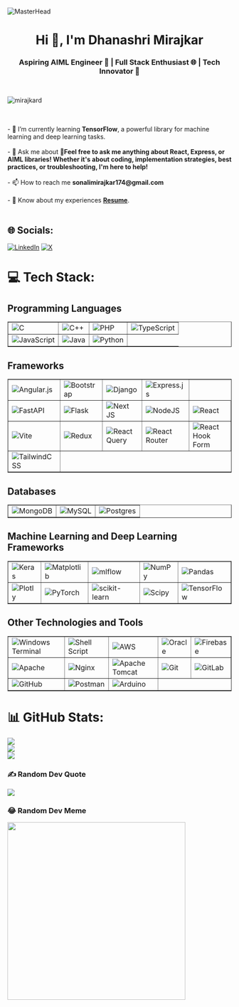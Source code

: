 <br>![MasterHead](https://camo.githubusercontent.com/082e4970f39bf3115a35b161f85d2b56a3146bc1b5c4f4822cdedfaf80fbaa8f/68747470733a2f2f692e696d6775722e636f6d2f344153616679302e706e67)<br>
<h1 align="center">Hi 👋, I'm Dhanashri Mirajkar</h1><h3 align="center">Aspiring AIML Engineer 🤖 | Full Stack Enthusiast 🌐 | Tech Innovator 🚀 </h3><br>

<p align="left"> <img src="https://komarev.com/ghpvc/?username=mirajkard&label=Profile%20views&color=0e75b6&style=flat" alt="mirajkard" /> </p><br>
<br>- 🌱 I’m currently learning <b>TensorFlow</b>, a powerful library for machine learning and deep learning tasks.<br>
<br>- 💬 Ask me about <b>🤖Feel free to ask me anything about React, Express, or AIML libraries! Whether it's about coding, implementation strategies, best practices, or troubleshooting, I'm here to help!</b><br><br>- 📫 How to reach me <b>sonalimirajkar174@gmail.com</b><br>
<br>- 📄 Know about my experiences <a href="https://github.com/MirajkarD/MirajkarD/blob/main/Dhanashri_Mirajkar.pdf" target="_blank"><b>Resume</b></a>.<br><br>


## 🌐 Socials:
[![LinkedIn](https://img.shields.io/badge/LinkedIn-%230077B5.svg?logo=linkedin&logoColor=white)](https://linkedin.com/in/dhanashri-mirajkar) [![X](https://img.shields.io/badge/X-black.svg?logo=X&logoColor=white)](https://x.com/DhanashriM_2004) 

# 💻 Tech Stack:
  <h2>Programming Languages</h2>
  <table border="1">
    <tr>
      <td><img src="https://img.shields.io/badge/c-%2300599C.svg?style=for-the-badge&logo=c&logoColor=white" alt="C"/></td>
      <td><img src="https://img.shields.io/badge/c++-%2300599C.svg?style=for-the-badge&logo=c%2B%2B&logoColor=white" alt="C++"/></td>
      <td><img src="https://img.shields.io/badge/php-%23777BB4.svg?style=for-the-badge&logo=php&logoColor=white" alt="PHP"/></td>
      <td><img src="https://img.shields.io/badge/typescript-%23007ACC.svg?style=for-the-badge&logo=typescript&logoColor=white" alt="TypeScript"/></td>
    </tr>
    <tr>
      <td><img src="https://img.shields.io/badge/javascript-%23323330.svg?style=for-the-badge&logo=javascript&logoColor=%23F7DF1E" alt="JavaScript"/></td>
      <td><img src="https://img.shields.io/badge/java-%23ED8B00.svg?style=for-the-badge&logo=openjdk&logoColor=white" alt="Java"/></td>
      <td><img src="https://img.shields.io/badge/python-3670A0?style=for-the-badge&logo=python&logoColor=ffdd54" alt="Python"/></td>
    </tr>
  </table>

  <h2>Frameworks</h2>
  <table border="1">
    <tr>
      <td><img src="https://img.shields.io/badge/angular.js-%23E23237.svg?style=for-the-badge&logo=angularjs&logoColor=white" alt="Angular.js"/></td>
      <td><img src="https://img.shields.io/badge/bootstrap-%238511FA.svg?style=for-the-badge&logo=bootstrap&logoColor=white" alt="Bootstrap"/></td>
      <td><img src="https://img.shields.io/badge/django-%23092E20.svg?style=for-the-badge&logo=django&logoColor=white" alt="Django"/></td>
      <td><img src="https://img.shields.io/badge/express.js-%23404d59.svg?style=for-the-badge&logo=express&logoColor=%2361DAFB" alt="Express.js"/></td>
    </tr>
    <tr>
      <td><img src="https://img.shields.io/badge/FastAPI-005571?style=for-the-badge&logo=fastapi" alt="FastAPI"/></td>
      <td><img src="https://img.shields.io/badge/flask-%23000.svg?style=for-the-badge&logo=flask&logoColor=white" alt="Flask"/></td>
      <td><img src="https://img.shields.io/badge/Next-black?style=for-the-badge&logo=next.js&logoColor=white" alt="Next JS"/></td>
      <td><img src="https://img.shields.io/badge/node.js-6DA55F?style=for-the-badge&logo=node.js&logoColor=white" alt="NodeJS"/></td>
      <td><img src="https://img.shields.io/badge/react-%2320232a.svg?style=for-the-badge&logo=react&logoColor=%2361DAFB" alt="React"/></td>
    </tr>
    <tr>
      <td><img src="https://img.shields.io/badge/vite-%23646CFF.svg?style=for-the-badge&logo=vite&logoColor=white" alt="Vite"/></td>
      <td><img src="https://img.shields.io/badge/redux-%23593d88.svg?style=for-the-badge&logo=redux&logoColor=white" alt="Redux"/></td>
      <td><img src="https://img.shields.io/badge/-React%20Query-FF4154?style=for-the-badge&logo=react%20query&logoColor=white" alt="React Query"/></td>
      <td><img src="https://img.shields.io/badge/React_Router-CA4245?style=for-the-badge&logo=react-router&logoColor=white" alt="React Router"/></td>
      <td><img src="https://img.shields.io/badge/React%20Hook%20Form-%23EC5990.svg?style=for-the-badge&logo=reacthookform&logoColor=white" alt="React Hook Form"/></td>
    </tr>
    <tr>
      <td><img src="https://img.shields.io/badge/tailwindcss-%2338B2AC.svg?style=for-the-badge&logo=tailwind-css&logoColor=white" alt="TailwindCSS"/></td>
    </tr>
  </table>

  <h2>Databases</h2>
  <table border="1">
    <tr>
      <td><img src="https://img.shields.io/badge/MongoDB-%234ea94b.svg?style=for-the-badge&logo=mongodb&logoColor=white" alt="MongoDB"></td>
      <td><img src="https://img.shields.io/badge/mysql-4479A1.svg?style=for-the-badge&logo=mysql&logoColor=white" alt="MySQL"/></td>
      <td><img src="https://img.shields.io/badge/postgres-%23316192.svg?style=for-the-badge&logo=postgresql&logoColor=white" alt="Postgres"/></td>
    </tr>
  </table>

  <h2>Machine Learning and Deep Learning Frameworks</h2>
  <table border="1">
    <tr>
      <td><img src="https://img.shields.io/badge/Keras-%23D00000.svg?style=for-the-badge&logo=Keras&logoColor=white" alt="Keras"/></td>
      <td><img src="https://img.shields.io/badge/Matplotlib-%23ffffff.svg?style=for-the-badge&logo=Matplotlib&logoColor=black" alt="Matplotlib"/></td>
      <td><img src="https://img.shields.io/badge/mlflow-%23d9ead3.svg?style=for-the-badge&logo=numpy&logoColor=blue" alt="mlflow"/></td>
      <td><img src="https://img.shields.io/badge/NumPy-%23013243.svg?style=for-the-badge&logo=numpy&logoColor=white" alt="NumPy"/></td>
      <td><img src="https://img.shields.io/badge/Pandas-%23150458.svg?style=for-the-badge&logo=pandas&logoColor=white" alt="Pandas"/></td>
    </tr>
    <tr>
      <td><img src="https://img.shields.io/badge/Plotly-%233F4F75.svg?style=for-the-badge&logo=plotly&logoColor=white" alt="Plotly"/></td>
      <td><img src="https://img.shields.io/badge/PyTorch-%23EE4C2C.svg?style=for-the-badge&logo=PyTorch&logoColor=white" alt="PyTorch"/></td>
      <td><img src="https://img.shields.io/badge/scikit--learn-%23F7931E.svg?style=for-the-badge&logo=scikit-learn&logoColor=white" alt="scikit-learn"/></td>
      <td><img src="https://img.shields.io/badge/SciPy-%230C55A5.svg?style=for-the-badge&logo=scipy&logoColor=white" alt="Scipy"/></td>
      <td><img src="https://img.shields.io/badge/TensorFlow-%23FF6F00.svg?style=for-the-badge&logo=TensorFlow&logoColor=white" alt="TensorFlow"/></td>
    </tr>
  </table>

  <h2>Other Technologies and Tools</h2>
  <table border="1">
    <tr>
      <td><img src="https://img.shields.io/badge/Windows%20Terminal-%234D4D4D.svg?style=for-the-badge&logo=windows-terminal&logoColor=white" alt="Windows Terminal"/></td>
      <td><img src="https://img.shields.io/badge/shell_script-%23121011.svg?style=for-the-badge&logo=gnu-bash&logoColor=white" alt="Shell Script"/></td>
      <td><img src="https://img.shields.io/badge/AWS-%23FF9900.svg?style=for-the-badge&logo=amazon-aws&logoColor=white" alt="AWS"/></td>
      <td><img src="https://img.shields.io/badge/Oracle-F80000?style=for-the-badge&logo=oracle&logoColor=white" alt="Oracle"/></td>
      <td><img src="https://img.shields.io/badge/firebase-%23039BE5.svg?style=for-the-badge&logo=firebase" alt="Firebase"/></td>
    </tr>
    <tr>
      <td><img src="https://img.shields.io/badge/apache-%23D42029.svg?style=for-the-badge&logo=apache&logoColor=white" alt="Apache"/></td>
      <td><img src="https://img.shields.io/badge/nginx-%23009639.svg?style=for-the-badge&logo=nginx&logoColor=white" alt="Nginx"/></td>
      <td><img src="https://img.shields.io/badge/apache%20tomcat-%23F8DC75.svg?style=for-the-badge&logo=apache-tomcat&logoColor=black" alt="Apache Tomcat"/></td>
      <td><img src="https://img.shields.io/badge/git-%23F05033.svg?style=for-the-badge&logo=git&logoColor=white" alt="Git"/></td>
      <td><img src="https://img.shields.io/badge/gitlab-%23181717.svg?style=for-the-badge&logo=gitlab&logoColor=white" alt="GitLab"/></td>
    </tr>
    <tr>
      <td><img src="https://img.shields.io/badge/github-%23121011.svg?style=for-the-badge&logo=github&logoColor=white" alt="GitHub"/></td>
      <td><img src="https://img.shields.io/badge/Postman-FF6C37?style=for-the-badge&logo=postman&logoColor=white" alt="Postman"/></td>
      <td><img src="https://img.shields.io/badge/-Arduino-00979D?style=for-the-badge&logo=Arduino&logoColor=white" alt="Arduino"/></td>
    </tr>
  </table>


</body>
</html>


# 📊 GitHub Stats:
![](https://github-readme-stats.vercel.app/api?username=MirajkarD&theme=dark&hide_border=false&include_all_commits=false&count_private=false)<br/>
![](https://github-readme-streak-stats.herokuapp.com/?user=MirajkarD&theme=dark&hide_border=false)<br/>
![](https://github-readme-stats.vercel.app/api/top-langs/?username=MirajkarD&theme=dark&hide_border=false&include_all_commits=false&count_private=false&layout=compact)

### ✍️ Random Dev Quote
![](https://quotes-github-readme.vercel.app/api?type=horizontal&theme=radical)

### 😂 Random Dev Meme
<img src='https://memer-new.vercel.app/' style="height: 400px;"/>

<!-- Proudly created with GPRM ( https://gprm.itsvg.in ) -->
